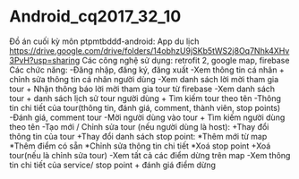 # Android_cq2017_32_10
Đồ án cuối kỳ môn ptpmtbddđ-android: App du lịch
https://drive.google.com/drive/folders/14obhzU9jSKb5tWS2j8Oq7Nhk4XHv3PvH?usp=sharing
Các công nghệ sử dụng: retrofit 2, google map, firebase
Các chức năng:
-Đăng nhập, đăng ký, đăng xuất
-Xem thông tin cá nhân + chỉnh sửa thông tin cá nhân người dùng
-Xem danh sách lời mời tham gia tour + Nhận thông báo lời mời tham
gia tour từ firebase
-Xem danh sách tour + danh sách lịch sử tour người dùng + Tìm kiếm
tour theo tên
-Thông tin chi tiết của tour(thông tin, đánh giá, comment, thành viên,
stop points)
-Đánh giá, comment tour
-Mời người dùng vào tour + Tìm kiếm người dùng theo tên
-Tạo mới / Chỉnh sửa tour (nếu người dùng là host):
 +Thay đổi thông tin của tour
 +Thay đổi danh sách stop point:
 *Thêm mới từ map
 *Thêm điểm có sẵn
 *Chỉnh sửa thông tin chi tiết
 *Xoá stop point
 +Xoá tour(nếu là chỉnh sửa tour)
-Xem tất cả các điểm dừng trên map
-Xem thông tin chi tiết của service/ stop point + đánh giá điểm dừng

